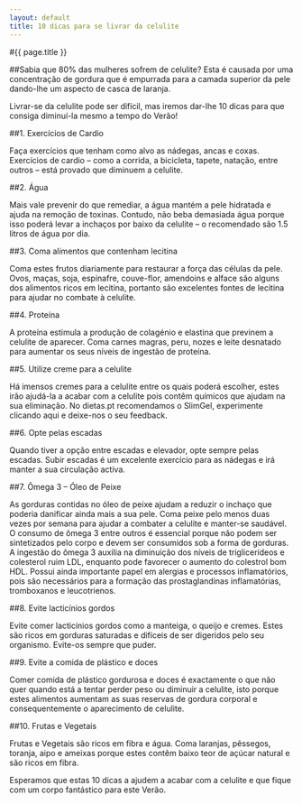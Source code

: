 ```yaml
---
layout: default
title: 10 dicas para se livrar da celulite
---
```


#{{ page.title }}

##Sabia que 80% das mulheres sofrem de celulite? Esta é causada por uma concentração de gordura que é empurrada para a camada superior da pele dando-lhe um aspecto de casca de laranja.

Livrar-se da celulite pode ser difícil, mas iremos dar-lhe 10 dicas para que consiga diminuí-la mesmo a tempo do Verão!

##1. Exercícios de Cardio

Faça exercícios que tenham como alvo as nádegas, ancas e coxas. Exercícios de cardio – como a corrida, a bicicleta, tapete, natação, entre outros – está provado que diminuem a celulite.

##2. Água

Mais vale prevenir do que remediar, a água mantém a pele hidratada e ajuda na remoção de toxinas. Contudo, não beba demasiada água porque isso poderá levar a inchaços por baixo da celulite – o recomendado são 1.5 litros de água por dia.

##3. Coma alimentos que contenham lecitina

Coma estes frutos diariamente para restaurar a força das células da pele. Ovos, maças, soja, espinafre, couve-flor, amendoins e alface são alguns dos alimentos ricos em lecitina, portanto são excelentes fontes de lecitina para ajudar no combate à celulite.

##4. Proteína

A proteína estimula a produção de colagénio e elastina que previnem a celulite de aparecer. Coma carnes magras, peru, nozes e leite desnatado para aumentar os seus níveis de ingestão de proteína.

##5. Utilize creme para a celulite

Há imensos cremes para a celulite entre os quais poderá escolher, estes irão ajudá-la a acabar com a celulite pois contêm químicos que ajudam na sua eliminação. No dietas.pt recomendamos o SlimGel, experimente clicando aqui e deixe-nos o seu feedback.

##6. Opte pelas escadas

Quando tiver a opção entre escadas e elevador, opte sempre pelas escadas. Subir escadas é um excelente exercício para as nádegas e irá manter a sua circulação activa.

##7. Ômega 3 – Óleo de Peixe

As gorduras contidas no óleo de peixe ajudam a reduzir o inchaço que poderia danificar ainda mais a sua pele. Coma peixe pelo menos duas vezes por semana para ajudar a combater a celulite e manter-se saudável. O consumo de ômega 3 entre outros é essencial porque não podem ser sintetizados pelo corpo e devem ser consumidos sob a forma de gorduras. A ingestão do ômega 3 auxilia na diminuição dos níveis de triglicerídeos e colesterol ruim LDL, enquanto pode favorecer o aumento do colestrol bom HDL. Possui ainda importante papel em alergias e processos inflamatórios, pois são necessários para a formação das prostaglandinas inflamatórias, tromboxanos e leucotrienos.

##8. Evite lacticínios gordos

Evite comer lacticínios gordos como a manteiga, o queijo e cremes. Estes são ricos em gorduras saturadas e difíceis de ser digeridos pelo seu organismo. Evite-os sempre que puder.

##9. Evite a comida de plástico e doces

Comer comida de plástico gordurosa e doces é exactamente o que não quer quando está a tentar perder peso ou diminuir a celulite, isto porque estes alimentos aumentam as suas reservas de gordura corporal e consequentemente o aparecimento de celulite.

##10. Frutas e Vegetais

Frutas e Vegetais são ricos em fibra e água. Coma laranjas, pêssegos, toranja, aipo e ameixas porque estes contêm baixo teor de açúcar natural e são ricos em fibra.

Esperamos que estas 10 dicas a ajudem a acabar com a celulite e que fique com um corpo fantástico para este Verão.